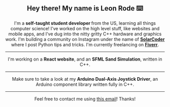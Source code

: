 
<h2 align="center">Hey there! My name is Leon Rode ⌨️</h2>
<p align="center">
I'm a <strong>self-taught student developer </strong>from the US, learning all things computer science!
I've worked on the high level stuff, like websites and mobile apps, and I've dug into the nitty gritty C++ hardware and graphics work. I'm building a community on Instagram under the name of <strong><a href="https://instagram.com/solarcoder">SolarCoder</a> </strong>where I post Python tips and tricks. I'm currently freelancing on <strong><a href="https://www.fiverr.com/share/mDYyzz">Fiverr</a></strong>.

</p>

<hr>

<p align="center">I'm working on a <strong>React website</strong>, and an <strong>SFML Sand Simulation</strong>, written in C++.</p>

<hr>

<p align="center">
	Make sure to take a look at my <strong>Arduino Dual-Axis Joystick Driver</strong>, an Arduino component library written fully in C++.
</p>

<hr>

<p align="center">
Feel free to contact me using <a href="mailto:leon.rode13@gmail.com">this email</a>! Thanks!
</p>


